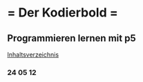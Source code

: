 # = Der Kodierbold =

## Programmieren lernen mit p5

<p><a href="./HTML/001.html">Inhaltsverzeichnis</a></p>

### 24 05 12
